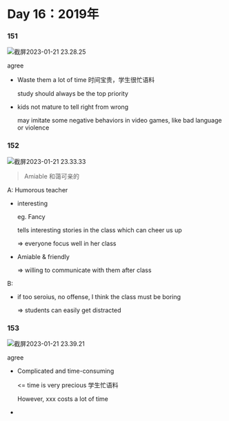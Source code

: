 # Day 16：2019年



### 151

![截屏2023-01-21 23.28.25](https://xingqiu-tuchuang-1256524210.cos.ap-shanghai.myqcloud.com/3978/%E6%88%AA%E5%B1%8F2023-01-21%2023.28.25.png)

agree

- Waste them a lot of time 时间宝贵，学生很忙语料

  study should always be the top priority

- kids not mature to tell right from wrong

  may imitate some negative behaviors in video games, like bad language or violence



### 152

![截屏2023-01-21 23.33.33](https://xingqiu-tuchuang-1256524210.cos.ap-shanghai.myqcloud.com/3978/%E6%88%AA%E5%B1%8F2023-01-21%2023.33.33.png)

> Amiable 和蔼可亲的

A: Humorous teacher

- interesting

  eg. Fancy

  tells interesting stories in the class which can cheer us up

  => everyone focus well in her class

- Amiable & friendly

  => willing to communicate with them after class

B:

- if too seroius, no offense, I think the class must be boring

  => students can easily get distracted





### 153

![截屏2023-01-21 23.39.21](https://xingqiu-tuchuang-1256524210.cos.ap-shanghai.myqcloud.com/3978/%E6%88%AA%E5%B1%8F2023-01-21%2023.39.21.png)

agree

- Complicated and time-consuming

  <= time is very precious 学生忙语料

  However, xxx costs a lot of time

- 